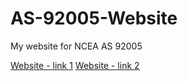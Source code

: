 # AS-92005-Website

My website for NCEA AS 92005

[Website - link 1](http://chewie.physke.co.nz)
[Website - link 2](http://chewy.physke.co.nz)
